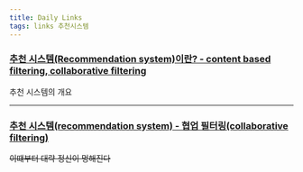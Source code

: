 ```yaml
---
title: Daily Links
tags: links 추천시스템
---
```


### [추천 시스템(Recommendation system)이란? - content based filtering, collaborative filtering](https://lsjsj92.tistory.com/563)
추천 시스템의 개요

---

### [추천 시스템(recommendation system) - 협업 필터링(collaborative filtering)](https://lsjsj92.tistory.com/564)
~~이떄부터 대략 정신이 멍해진다~~
